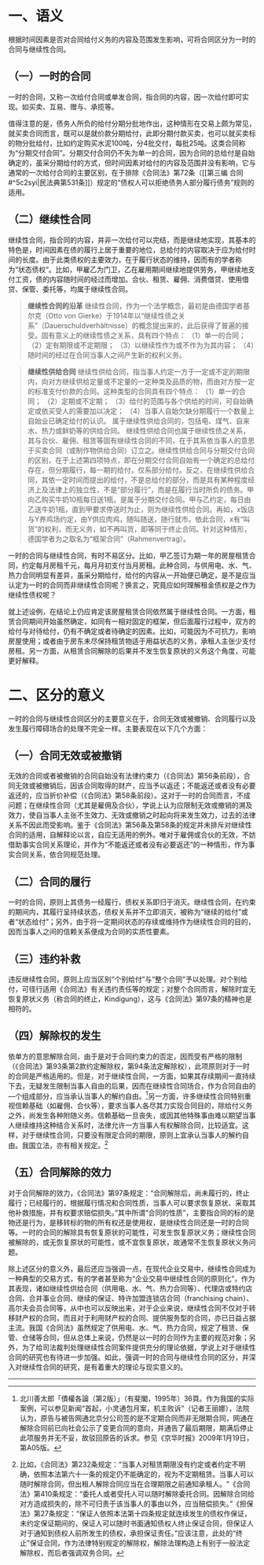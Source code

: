 # 一、语义

根据时间因素是否对合同给付义务的内容及范围发生影响，可将合同区分为一时的合同与继续性合同。

## （一）一时的合同

一时的合同，又称一次给付合同或单发合同，指合同的内容，因一次给付即可实现。如买卖、互易、赠与、承揽等。

值得注意的是，债务人所负的给付分期分批地作出，这种情形在交易上颇为常见，就买卖合同而言，既可以是就价款分期给付，此即分期付款买卖，也可以就买卖标的物分批给付，比如约定购买水泥100吨，分4批交付，每批25吨。这类合同称为“分期交付合同”。分期交付合同仍不失为单一的合同，因为合同的总给付是自始确定的，虽采分期给付的方式，但时间因素对给付的内容及范围并没有影响，它与通常的一次给付合同的主要区别，在于排除《合同法》第72条（[[第三编 合同#^5c2syi|民法典第531条]]）规定的“债权人可以拒绝债务人部分履行债务”规则的适用。

## （二）继续性合同

继续性合同，指合同的内容，并非一次给付可以完结，而是继续地实现，其基本的特色是，时间因素在债的履行上居于重要的地位，总给付的内容取决于应为给付时间的长度。由于此类债权的主要效力，在于履行状态的维持，因而有的学者称为“状态债权”。比如，甲雇乙为门卫，乙在雇用期间继续地提供劳务，甲继续地支付工资，债的内容随时间的经过而增加。合伙、租赁、雇佣、消费借贷、使用借贷、保管、委托等，均属于继续性合同。

>**继续性合同的沿革**
继续性合同，作为一个法学概念，最初是由德国学者基尔克（Otto von Gierke）于1914年以“继续性债之关系”（Dauerschuldverhältnisse）的概念提出来的，此后获得了普遍的接受。固有意义上的继续性债之关系，具有四个特点：
（1）单一的合同；
（2）定有期限或不定期限；
（3）以继续性作为或不作为为其内容；
（4）随时间的经过在合同当事人之间产生新的权利义务。

>**继续性供给合同**
继续性供给合同，指当事人约定一方于一定或不定的期限内，向对方继续供给定量或不定量的一定种类及品质的物，而由对方按一定的标准支付价款的合同。这种类型的合同具有四个特点：
（1）单一的合同；
（2）定期或不定期；
（3）给付的范围与各个供给的时间，可自始确定或依买受人的需要加以决定；
（4）当事人自始欠缺分期履行一个数量上自始业已确定给付的认识。
属于继续性供给合同的，包括电、煤气、自来水、热力或鲜奶等的供给合同。
继续性供给合同也属于继续性债之关系，其与合伙、雇佣、租赁等固有继续性合同的不同，在于其系依当事人的意思于买卖合同（或制作物供给合同）订立之。继续性供给合同与分期交付合同的区别，在于上述第四项特点，即在分期交付合同自始有一个确定的总给付存在，但分期履行，每一期的给付，仅系部分给付。反之，在继续性供给合同，其依一定时间而提出的给付，不是总给付的部分，而是具有某种程度经济上及法律上的独立性，不是“部分履行”，而是在履行当时所负的债务。甲向乙购买牛奶10瓶每日送1瓶，是属于分期交付合同。甲与乙约定，每日由乙送牛奶1瓶，直到甲要求停送时为止，则为继续性供给合同。再如，x饭店与Y养鸡场约定，由Y供应肉鸡，随叫随送，随行就市。依此合同，x有“叫货”的权利，而无义务，如不再叫货，即等同于终止合同。针对这种情形，德国学者为之取名为“框架合同”（Rahmenvertrag）。

一时的合同与继续性合同，有时不易区分。比如，甲乙签订为期一年的房屋租赁合同，约定每月房租千元，每月月初支付当月房租。此种合同，与供用电、水、气、热力合同明显有差异，虽采分期给付，给付的内容从一开始便已确定，是不是应当认定为一时的合同而非继续性合同呢？换言之，究竟应如何理解租金债权是之作为继续性债权呢？

就上述设例，在结论上仍应肯定该房屋租赁合同依然属于继续性合同。一方面，租赁合同期间开始虽然确定，如同有一相对固定的框架，但后面履行过程中，双方的给付与对待给付，仍有不确定或者待确定的因素。比如，可能因为不可抗力，影响房屋使用；或者由于房东未尽保持租赁物适于用益状态的义务，承租人主张少支付房租。另一方面，从租赁合同解除的后果并不发生恢复原状的义务这个角度，可能更好解释。

# 二、区分的意义

一时的合同与继续性合同区分的主要意义在于，合同无效或被撤销、合同履行以及发生履行障碍场合的处理不完全一样。主要表现在以下几个方面：

## （一）合同无效或被撤销

无效的合同或者被撤销的合同自始没有法律约束力（《合同法》第56条前段），合同无效或被撤销后，因该合同取得的财产，应当予以返还；不能返还或者没有必要返还的，应当折价补偿（《合同法》第58条前段）。这对于一时的合同而言，不成问题；在继续性合同（尤其是雇佣及合伙），学说上认为应限制无效或撤销的溯及效力，使自当事人主张不生效力、无效或撤销之时起向将来发生效力，过去的法律关系不因此而受影响。鉴于《合同法》第56条及第58条的规定并未排斥对继续性合同的适用，自解释论以言，自应无适用的例外。唯对于雇佣或合伙的无效，不妨借助事实合同关系理论，并作为“不能返还或者没有必要返还”的一种情形，作为事实合同关系，依合同规范处理。

## （二）合同的履行

一时的合同，原则上其债务一经履行，债权关系即归于消灭。继续性合同，在约束的期间内，其履行呈持续状态，债权关系并不立即消灭，被称为“继续的给付”或者“状态给付”；另外，由于将一定期间状态的存续或维持作为继续性合同的目的，因而当事人之间的信赖关系便成为合同的实质性要素。

## （三）违约补救

违反继续性合同，原则上应当区别“个别给付”与“整个合同”予以处理。对个别给付，可径行适用《合同法》有关违约责任等的规定；对整个合同而言，解除时宜无恢复原状义务（称合同的终止，Kindigung），这与《合同法》第97条的精神也是相符的。

## （四）解除权的发生

依单方的意思解除合同，由于是对于合同约束力的否定，因而受有严格的限制（《合同法》第93条第2款约定解除权，第94条法定解除权），此项原则对于一时的合同是严格适用的。但是，对于继续性合同，一方面，如果其存续期间一直持续下去，无疑发生限制当事人自由的后果，因而在继续性合同场合，作为合同自由的—个组成部分，应当承认当事人的解约自由。[^1]另一方面，许多继续性合同特别重视信赖基础（如雇佣、合伙等），要求当事人各尽其力实现合同目的，除给付义务之外，尚发生各种附随义务。信赖基础一旦丧失，或因其他特殊事由难以期望当事人继续维持这种结合关系时，法律允许一方当事人有权解除合同，比较适宜。这样，对于继续性合同，只要没有限定合同的期限，原则上宜承认当事人的解约自由。我国立法，亦有相关规定。[^2]

[^1]:北川善太郎「債權各論（第2版）」（有斐閣，1995年）36頁。作为我国的实际案例，可以参见新闻“首起，小灵通包月案，机主败诉”（记者王丽娜），法院认为，原告与被告网通北京分公司签的是不定期合同而非无限期合同，网通在解除合同前已向社会公示了变更合同的意向，并通告了最后期限，期满后停止此项服务并无不妥，故驳回原告的诉求。参见《京华时报》2009年1月19日，第A05版。
[^2]:比如，《合同法》第232条规定：“当事人对租赁期限没有约定或者约定不明确，依照本法第六十一条的规定仍不能确定的，视为不定期租赁。当事人可以随时解除合同，但出租人解除合同应当在合理期限之前通知承租人。"《合同法》第410条规定：“委托人或者受托人可以随时解除委托合同。因解除合同给对方造成损失的，除不可归责于该当事人的事由以外，应当赔偿损失。”《担保法》第27条规定：“保证人依照本法第十四条规定就连续发生的债权作保证，未约定保证期间的，保证人可以随时书面通知债权人终止保证合同，但保证人对于通知到债权人前所发生的债权，承担保证责任。”应该注意，此处的“终止”保证合同，作为法律特别规定的解除权，解除法理构造上有别于一般法定解除权，而后者强调双务合同。

## （五）合同解除的效力

对于合同解除的效力，《合同法》第97条规定：“合同解除后，尚未履行的，终止履行；已经履行的，根据履行情况和合同性质，当事人可以要求恢复原状、采取其他补救措施，并有权要求赔偿损失。”其中所谓“合同的性质”，主要指合同的标的是物还是行为，是移转标的物的所有权还是使用权，是继续性合同还是一时的合同等。一时的合同的解除具有恢复原状的可能性，可发生恢复原状义务；继续性合同被解除的，或无恢复原状的可能性，或不宜恢复原状，故通常不生恢复原状义务问题。

除上述区分的意义外，最后还应当强调一点，在现代企业交易中，继续性合同成为一种典型的交易方式，有的学者甚至称为“企业交易中继续性合同的原则化”，作为其表现，诸如继续性供给合同（供用电、水、气、热力合同等）、代理店或特约店合同、合并事业合同、继续的保证、特许加盟连锁店合同（franchising chain）、高尔夫会员合同等，从中也可以反映出来，对于企业来说，继续性合同不仅对于转移财产权的合同，而且对于利用财产权的合同、提供服务型的合同，亦已日益占据主流。我国《合同法》虽然规定了供用电、水、气、热力合同，规定了租赁、保管、仓储等合同，但从总体上来说，仍然是以一时的合同作为主要的规范对象；另外，为了给司法裁判处理继续性合同案件提供充分的理论依据，学说上对于继续性合同的研究也有待进一步加强。如此，强调一时的合同与继续性合同的区分，并深入对继续性合同的研究，是有着重大的理论与现实意义的。

___
